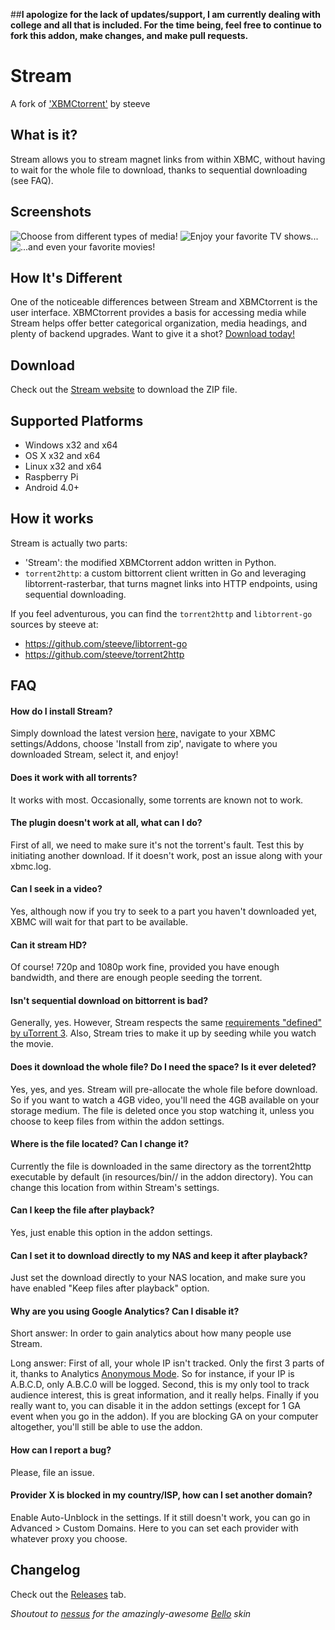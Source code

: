 ##**I apologize for the lack of updates/support, I am currently dealing with college and all that is included. For the time being, feel free to continue to fork this addon, make changes, and make pull requests.**

Stream
===========
A fork of ['XBMCtorrent'](https://www.github.com/steeve/XBMCtorrent) by steeve

What is it?
----------
Stream allows you to stream magnet links from within XBMC, without having to wait for the whole file to download, thanks to sequential downloading (see FAQ).



Screenshots
------------
![Choose from different types of media!](http://i.imgur.com/2tKqKjg.png "Choose from different types of media!")
![Enjoy your favorite TV shows...](http://i.imgur.com/LeHstnd.png "[Enjoy your favorite TV shows...")
![...and even your favorite movies!](http://i.imgur.com/fIPnUie.jpg?1 "...and even your favorite movies!")


How It's Different
-------------------
One of the noticeable differences between Stream and XBMCtorrent is the user interface. XBMCtorrent provides a basis for accessing media while Stream helps offer better categorical organization, media headings, and plenty of backend upgrades. Want to give it a shot? [Download today!](http://stream.brysonreece.com/)



Download
--------
Check out the [Stream website](http://stream.brysonreece.com/) to download the ZIP file.



Supported Platforms
-------------------
* Windows x32 and x64
* OS X x32 and x64
* Linux x32 and x64
* Raspberry Pi
* Android 4.0+

How it works
------------
Stream is actually two parts:
* 'Stream': the modified XBMCtorrent addon written in Python.
* `torrent2http`: a custom bittorrent client written in Go and leveraging libtorrent-rasterbar, that turns magnet links into HTTP endpoints, using sequential downloading.

If you feel adventurous, you can find the `torrent2http` and `libtorrent-go` sources by steeve at:
* https://github.com/steeve/libtorrent-go
* https://github.com/steeve/torrent2http



FAQ
---
#### How do I install Stream?
Simply download the latest version [here,](http://stream.brysonreece.com/) navigate to your XBMC settings/Addons, choose 'Install from zip', navigate to where you downloaded Stream, select it, and enjoy!

#### Does it work with all torrents?
It works with most. Occasionally, some torrents are known not to work.

#### The plugin doesn't work at all, what can I do?
First of all, we need to make sure it's not the torrent's fault. Test this by initiating another download. If it doesn't work, post an issue along with your xbmc.log.

#### Can I seek in a video?
Yes, although now if you try to seek to a part you haven't downloaded yet, XBMC will wait for that part to be available.

#### Can it stream HD?
Of course! 720p and 1080p work fine, provided you have enough bandwidth, and there are enough people seeding the torrent.

#### Isn't sequential download on bittorrent is bad?
Generally, yes. However, Stream respects the same [requirements "defined" by uTorrent 3](http://www.utorrent.com/help/faq/ut3#faq2[/url]). Also, Stream tries to make it up by seeding while you watch the movie.

#### Does it download the whole file? Do I need the space? Is it ever deleted?
Yes, yes, and yes. Stream will pre-allocate the whole file before download. So if you want to watch a 4GB video, you'll need the 4GB available on your storage medium. The file is deleted once you stop watching it, unless you choose to keep files from within the addon settings.

#### Where is the file located? Can I change it?
Currently the file is downloaded in the same directory as the torrent2http executable by default (in resources/bin/<OS>/ in the addon directory). You can change this location from within Stream's settings.

#### Can I keep the file after playback?
Yes, just enable this option in the addon settings.

#### Can I set it to download directly to my NAS and keep it after playback?
Just set the download directly to your NAS location, and make sure you have enabled "Keep files after playback" option.

#### Why are you using Google Analytics? Can I disable it?
Short answer: In order to gain analytics about how many people use Stream.

Long answer: First of all, your whole IP isn't tracked. Only the first 3 parts of it, thanks to Analytics [Anonymous Mode](https://developers.google.com/analytics/devguides/collection/gajs/methods/gaJSApi_gat?csw=1#_gat._anonymizeIp). So for instance, if your IP is A.B.C.D, only A.B.C.0 will be logged.
Second, this is my only tool to track audience interest, this is great information, and it really helps.
Finally if you really want to, you can disable it in the addon settings (except for 1 GA event when you go in the addon).
If you are blocking GA on your computer altogether, you'll still be able to use the addon.

#### How can I report a bug?
Please, file an issue.

<!-- #### How can I use the Play-to-XBMC feature?
First, install [Play-to-XBMC](https://chrome.google.com/webstore/detail/play-to-xbmc/fncjhcjfnnooidlkijollckpakkebden) from khloke.
Then, follow the Play-to-XBMC install instructions:

> Setup:
>
> * On XBMC, go under System > Settings > Services > Webserver
> * Enable "Allow control of XBMC via HTTP, leave the port as default or set it to something else (if you know what you're doing). Write down the port number.
> * Username and password are optional
> * Right click on the 'Play to XBMC' icon and select 'Options'
> * Put in the IP address or hostname of your XBMC box and fill in the port number with the port number you wrote down earlier. Fill in the username and password if you entered one into XBMC.

Once you've done all that, simply right click on any magnet link, and select Play-to-XBMC > Play. Boom.
-->
#### Provider X is blocked in my country/ISP, how can I set another domain?
Enable Auto-Unblock in the settings.
If it still doesn't work, you can go in Advanced > Custom Domains. Here to you can set each provider with whatever proxy you choose.

Changelog
---------
Check out the [Releases](https://github.com/brysonreece/stream/releases) tab.



_Shoutout to [nessus](http://forum.xbmc.org/member.php?action=profile&uid=47428) for the amazingly-awesome [Bello](http://forum.xbmc.org/showthread.php?tid=158577) skin_
